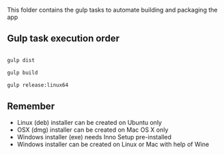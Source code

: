 This folder contains the gulp tasks to automate building and packaging the app


## Gulp task execution order

```bash

gulp dist

gulp build

gulp release:linux64

```

## Remember
* Linux (deb) installer can be created on Ubuntu only
* OSX (dmg) installer can be created on Mac OS X only
* Windows installer (exe) needs Inno Setup pre-installed
* Windows installer can be created on Linux or Mac with help of Wine
